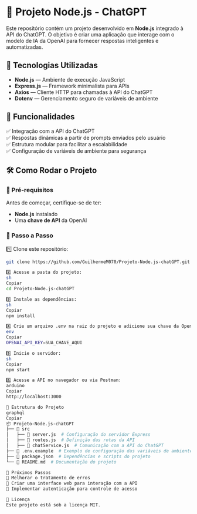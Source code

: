 # 🤖 Projeto Node.js - ChatGPT  

Este repositório contém um projeto desenvolvido em **Node.js** integrado à API do ChatGPT. O objetivo é criar uma aplicação que interage com o modelo de IA da OpenAI para fornecer respostas inteligentes e automatizadas.  

## 🚀 Tecnologias Utilizadas  

- **Node.js** — Ambiente de execução JavaScript  
- **Express.js** — Framework minimalista para APIs  
- **Axios** — Cliente HTTP para chamadas à API do ChatGPT  
- **Dotenv** — Gerenciamento seguro de variáveis de ambiente  

## 📌 Funcionalidades  

✅ Integração com a API do ChatGPT  
✅ Respostas dinâmicas a partir de prompts enviados pelo usuário  
✅ Estrutura modular para facilitar a escalabilidade  
✅ Configuração de variáveis de ambiente para segurança  

## 🛠️ Como Rodar o Projeto  

### 🔹 Pré-requisitos  

Antes de começar, certifique-se de ter:  
- **Node.js** instalado  
- Uma **chave de API** da OpenAI  

### 🔹 Passo a Passo  

1️⃣ Clone este repositório:  
```sh
git clone https://github.com/GuilhermeM070/Projeto-Node.js-chatGPT.git

2️⃣ Acesse a pasta do projeto:
sh
Copiar
cd Projeto-Node.js-chatGPT

3️⃣ Instale as dependências:
sh
Copiar
npm install

4️⃣ Crie um arquivo .env na raiz do projeto e adicione sua chave da OpenAI:
env
Copiar
OPENAI_API_KEY=SUA_CHAVE_AQUI

5️⃣ Inicie o servidor:
sh
Copiar
npm start

6️⃣ Acesse a API no navegador ou via Postman:
arduino
Copiar
http://localhost:3000

📂 Estrutura do Projeto
graphql
Copiar
📦 Projeto-Node.js-chatGPT
├── 📂 src
│   ├── 📜 server.js  # Configuração do servidor Express
│   ├── 📜 routes.js  # Definição das rotas da API
│   ├── 📜 chatService.js  # Comunicação com a API do ChatGPT
├── 📜 .env.example  # Exemplo de configuração das variáveis de ambiente
├── 📜 package.json  # Dependências e scripts do projeto
└── 📜 README.md  # Documentação do projeto

🎯 Próximos Passos
🔹 Melhorar o tratamento de erros
🔹 Criar uma interface web para interação com a API
🔹 Implementar autenticação para controle de acesso

📄 Licença
Este projeto está sob a licença MIT.
